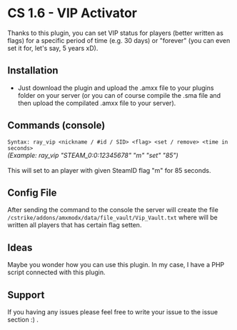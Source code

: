 # CS 1.6 - VIP Activator
Thanks to this plugin, you can set VIP status for players (better written as flags) for a specific period of time (e.g. 30 days) or "forever" (you can even set it for, let's say, 5 years xD).

## Installation
- Just download the plugin and upload the .amxx file to your plugins folder on your server (or you can of course compile the .sma file and then upload the compilated .amxx file to your server).

## Commands (console)
`Syntax: ray_vip <nickname / #id / SID> <flag> <set / remove> <time in seconds>`<br>
*(Example: ray_vip "STEAM_0:0:12345678" "m" "set" "85")*<br><br>
This will set to an player with given SteamID flag "m" for 85 seconds.

## Config File
After sending the command to the console the server will create the file `/cstrike/addons/amxmodx/data/file_vault/Vip_Vault.txt` where will be written all players that has certain flag setten.

## Ideas
Maybe you wonder how you can use this plugin. In my case, I have a PHP script connected with this plugin.

## Support
If you having any issues please feel free to write your issue to the issue section :) .